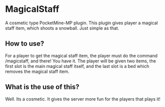# MagicalStaff

A cosmetic type PocketMine-MP plugin. This plugin gives player a magical staff item, which shoots a snowball. Just simple as that.

## How to use?

For a player to get the magical staff item, the player must do the command /magicstaff, and there! You have it.
The player will be given two items, the first slot is the main magical staff itself, and the last slot is a bed which removes the magical staff item.

## What is the use of this?

Well. Its a cosmetic. It gives the server more fun for the players that plays it! 
